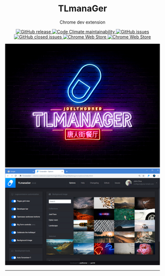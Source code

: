 <h1 align="center">TLmanaGer</h1>

<p align="center">Chrome dev extension</p>

<p align="center">

<a href="https://img.shields.io/github/release/joelthorner/TLmanaGer.svg?label=GitHub%20release" target="_blank">
	<img src="https://img.shields.io/github/release/joelthorner/TLmanaGer.svg?label=GitHub%20release" alt="GitHub release">
</a>
<a href="https://img.shields.io/codeclimate/maintainability/joelthorner/TLmanaGer.svg?label=Maintainability" target="_blank">
	<img src="https://img.shields.io/codeclimate/maintainability/joelthorner/TLmanaGer.svg?label=Maintainability" alt="Code Climate maintainability">
</a>
<a href="https://img.shields.io/github/issues/joelthorner/TLmanaGer.svg?label=Issues" target="_blank">
	<img src="https://img.shields.io/github/issues/joelthorner/TLmanaGer.svg?label=Issues" alt="GitHub issues">
</a>
<a href="https://img.shields.io/github/issues-closed/joelthorner/TLmanaGer.svg?label=Issues" target="_blank">
	<img src="https://img.shields.io/github/issues-closed/joelthorner/TLmanaGer.svg?label=Issues" alt="GitHub closed issues">
</a>
<a href="https://img.shields.io/chrome-web-store/v/jaimlomiojjmdhipacahmpnfefpbbeig.svg?label=Chrome%20Web%20Store" target="_blank">
	<img src="https://img.shields.io/chrome-web-store/v/jaimlomiojjmdhipacahmpnfefpbbeig.svg?label=Chrome%20Web%20Store" alt="Chrome Web Store">
</a>
<a href="https://img.shields.io/chrome-web-store/stars/jaimlomiojjmdhipacahmpnfefpbbeig.svg?label=Rating" target="_blank">
	<img src="https://img.shields.io/chrome-web-store/stars/jaimlomiojjmdhipacahmpnfefpbbeig.svg?label=Rating" alt="Chrome Web Store">
</a>

</p>

<p align="center">

<img src="https://raw.githubusercontent.com/joelthorner/TLmanaGer/master/cover.jpg">

<img src="https://raw.githubusercontent.com/joelthorner/TLmanaGer/master/demo-2.jpg?v=2">

</p>

<hr>